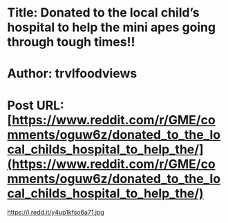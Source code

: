 # Title: Donated to the local child’s hospital to help the mini apes going through tough times!!
# Author: trvlfoodviews
# Post URL: [https://www.reddit.com/r/GME/comments/oguw6z/donated_to_the_local_childs_hospital_to_help_the/](https://www.reddit.com/r/GME/comments/oguw6z/donated_to_the_local_childs_hospital_to_help_the/)


https://i.redd.it/y4up1kfso6a71.jpg